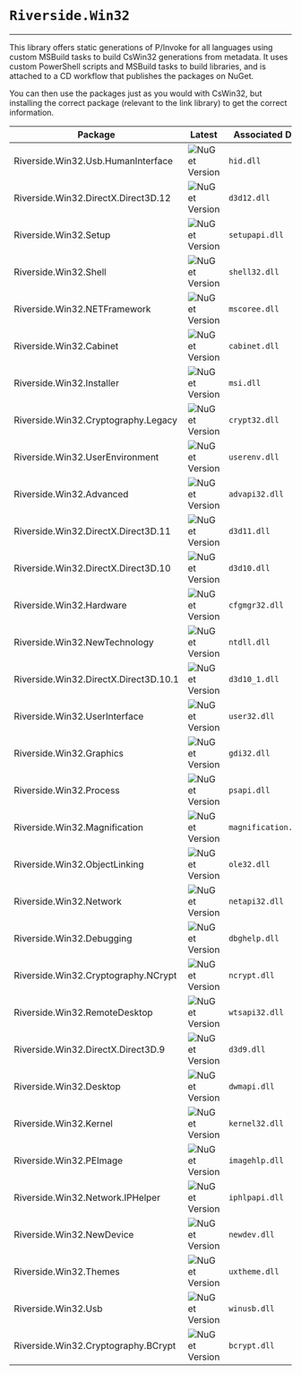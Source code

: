 # `Riverside.Win32`

---

This library offers static generations of P/Invoke for all languages using custom MSBuild tasks to build CsWin32 generations from metadata.
It uses custom PowerShell scripts and MSBuild tasks to build libraries, and is attached to a CD workflow that publishes the packages on NuGet.

You can then use the packages just as you would with CsWin32, but installing the correct package (relevant to the link library) to get the correct information.

| Package | Latest | Associated DLL |
|--------|--------|--------|
| Riverside.Win32.Usb.HumanInterface | ![NuGet Version](https://img.shields.io/nuget/v/Riverside.Win32.Usb.HumanInterface) | `hid.dll` |
| Riverside.Win32.DirectX.Direct3D.12 | ![NuGet Version](https://img.shields.io/nuget/v/Riverside.Win32.DirectX.Direct3D.12) | `d3d12.dll` |
| Riverside.Win32.Setup | ![NuGet Version](https://img.shields.io/nuget/v/Riverside.Win32.Setup) | `setupapi.dll` |
| Riverside.Win32.Shell | ![NuGet Version](https://img.shields.io/nuget/v/Riverside.Win32.Shell) | `shell32.dll` |
| Riverside.Win32.NETFramework | ![NuGet Version](https://img.shields.io/nuget/v/Riverside.Win32.NETFramework) | `mscoree.dll` |
| Riverside.Win32.Cabinet | ![NuGet Version](https://img.shields.io/nuget/v/Riverside.Win32.Cabinet) | `cabinet.dll` |
| Riverside.Win32.Installer | ![NuGet Version](https://img.shields.io/nuget/v/Riverside.Win32.Installer) | `msi.dll` |
| Riverside.Win32.Cryptography.Legacy | ![NuGet Version](https://img.shields.io/nuget/v/Riverside.Win32.Cryptography.Legacy) | `crypt32.dll` |
| Riverside.Win32.UserEnvironment | ![NuGet Version](https://img.shields.io/nuget/v/Riverside.Win32.UserEnvironment) | `userenv.dll` |
| Riverside.Win32.Advanced | ![NuGet Version](https://img.shields.io/nuget/v/Riverside.Win32.Advanced) | `advapi32.dll` |
| Riverside.Win32.DirectX.Direct3D.11 | ![NuGet Version](https://img.shields.io/nuget/v/Riverside.Win32.DirectX.Direct3D.11) | `d3d11.dll` |
| Riverside.Win32.DirectX.Direct3D.10 | ![NuGet Version](https://img.shields.io/nuget/v/Riverside.Win32.DirectX.Direct3D.10) | `d3d10.dll` |
| Riverside.Win32.Hardware | ![NuGet Version](https://img.shields.io/nuget/v/Riverside.Win32.Hardware) | `cfgmgr32.dll` |
| Riverside.Win32.NewTechnology | ![NuGet Version](https://img.shields.io/nuget/v/Riverside.Win32.NewTechnology) | `ntdll.dll` |
| Riverside.Win32.DirectX.Direct3D.10.1 | ![NuGet Version](https://img.shields.io/nuget/v/Riverside.Win32.DirectX.Direct3D.10.1) | `d3d10_1.dll` |
| Riverside.Win32.UserInterface | ![NuGet Version](https://img.shields.io/nuget/v/Riverside.Win32.UserInterface) | `user32.dll` |
| Riverside.Win32.Graphics | ![NuGet Version](https://img.shields.io/nuget/v/Riverside.Win32.Graphics) | `gdi32.dll` |
| Riverside.Win32.Process | ![NuGet Version](https://img.shields.io/nuget/v/Riverside.Win32.Process) | `psapi.dll` |
| Riverside.Win32.Magnification | ![NuGet Version](https://img.shields.io/nuget/v/Riverside.Win32.Magnification) | `magnification.dll` |
| Riverside.Win32.ObjectLinking | ![NuGet Version](https://img.shields.io/nuget/v/Riverside.Win32.ObjectLinking) | `ole32.dll` |
| Riverside.Win32.Network | ![NuGet Version](https://img.shields.io/nuget/v/Riverside.Win32.Network) | `netapi32.dll` |
| Riverside.Win32.Debugging | ![NuGet Version](https://img.shields.io/nuget/v/Riverside.Win32.Debugging) | `dbghelp.dll` |
| Riverside.Win32.Cryptography.NCrypt | ![NuGet Version](https://img.shields.io/nuget/v/Riverside.Win32.Cryptography.NCrypt) | `ncrypt.dll` |
| Riverside.Win32.RemoteDesktop | ![NuGet Version](https://img.shields.io/nuget/v/Riverside.Win32.RemoteDesktop) | `wtsapi32.dll` |
| Riverside.Win32.DirectX.Direct3D.9 | ![NuGet Version](https://img.shields.io/nuget/v/Riverside.Win32.DirectX.Direct3D.9) | `d3d9.dll` |
| Riverside.Win32.Desktop | ![NuGet Version](https://img.shields.io/nuget/v/Riverside.Win32.Desktop) | `dwmapi.dll` |
| Riverside.Win32.Kernel | ![NuGet Version](https://img.shields.io/nuget/v/Riverside.Win32.Kernel) | `kernel32.dll` |
| Riverside.Win32.PEImage | ![NuGet Version](https://img.shields.io/nuget/v/Riverside.Win32.PEImage) | `imagehlp.dll` |
| Riverside.Win32.Network.IPHelper | ![NuGet Version](https://img.shields.io/nuget/v/Riverside.Win32.Network.IPHelper) | `iphlpapi.dll` |
| Riverside.Win32.NewDevice | ![NuGet Version](https://img.shields.io/nuget/v/Riverside.Win32.NewDevice) | `newdev.dll` |
| Riverside.Win32.Themes | ![NuGet Version](https://img.shields.io/nuget/v/Riverside.Win32.Themes) | `uxtheme.dll` |
| Riverside.Win32.Usb | ![NuGet Version](https://img.shields.io/nuget/v/Riverside.Win32.Usb) | `winusb.dll` |
| Riverside.Win32.Cryptography.BCrypt | ![NuGet Version](https://img.shields.io/nuget/v/Riverside.Win32.Cryptography.BCrypt) | `bcrypt.dll` |
